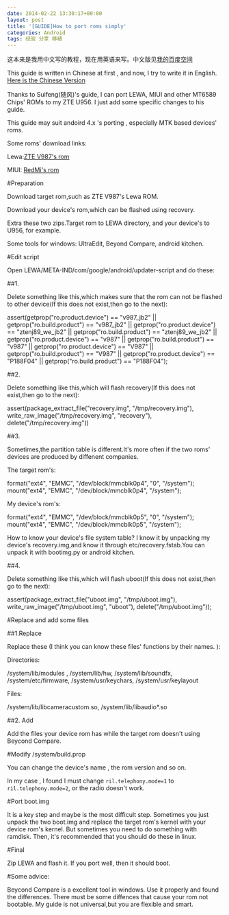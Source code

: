 ```yaml
---
date: 2014-02-22 13:30:17+00:00
layout: post
title: '[GUIDE]How to port roms simply' 
categories: Android
tags: 经验 分享 移植     
---
```


这本来是我用中文写的教程，现在用英语来写。中文版见[我的百度空间](http://hi.baidu.com/xulihanghai/item/ae2edd3f4bc0babc623aff63)

This guide is written in Chinese at first , and now, I try to write it in English. [Here is the Chinese Version](http://hi.baidu.com/xulihanghai/item/ae2edd3f4bc0babc623aff63)

Thanks to Suifeng(随风)'s guide, I can port LEWA, MIUI and other MT6589 Chips' ROMs to my ZTE U956. I just add some specific changes to his guide. 

This guide may suit andoird 4.x 's porting , especially MTK based devices' roms.

Some roms' download links:

Lewa:[ZTE V987's rom](http://bbs.lewaos.com/down_detail.php?id=1)

MIUI: [RedMi's rom](http://www.miui.com/getrom-82.html)

#Preparation

Download target rom,such as ZTE V987's Lewa ROM.

Download your device's rom,which can be flashed using recovery.

Extra these two zips.Target rom to LEWA directory, and your device's to U956, for example.

Some tools for windows: UltraEdit, Beyond Compare, android kitchen.

#Edit script

Open LEWA/META-IND/com/google/android/updater-script and do these:

##1.

Delete something like this,which makes sure that the rom can not be flashed to other device(If this does not exist,then go to the next):

assert(getprop("ro.product.device") == "v987_jb2" || getprop("ro.build.product") == "v987_jb2" || 
       getprop("ro.product.device") == "ztenj89_we_jb2" || getprop("ro.build.product") == "ztenj89_we_jb2" || 
       getprop("ro.product.device") == "v987" || getprop("ro.build.product") == "v987" || 
       getprop("ro.product.device") == "V987" || getprop("ro.build.product") == "V987" || 
       getprop("ro.product.device") == "P188F04" || getprop("ro.build.product") == "P188F04");
       
##2.

Delete something like this,which will flash recovery(If this does not exist,then go to the next):

assert(package_extract_file("recovery.img", "/tmp/recovery.img"),
write_raw_image("/tmp/recovery.img", "recovery"),
delete("/tmp/recovery.img"))

##3.

Sometimes,the partition table is different.It's more often if the two roms' devices are produced by diffenent companies.

The target rom's:

format("ext4", "EMMC", "/dev/block/mmcblk0p4", "0", "/system");
mount("ext4", "EMMC", "/dev/block/mmcblk0p4", "/system");

My device's rom's:

format("ext4", "EMMC", "/dev/block/mmcblk0p5", "0", "/system");
mount("ext4", "EMMC", "/dev/block/mmcblk0p5", "/system");


How to know your device's file system table? I know it by unpacking my device's recovery.img,and know it through etc/recovery.fstab.You can unpack it with bootimg.py or android kitchen.

##4.

Delete something like this,which will flash uboot(If this does not exist,then go to the next):

assert(package_extract_file("uboot.img", "/tmp/uboot.img"),
       write_raw_image("/tmp/uboot.img", "uboot"),
       delete("/tmp/uboot.img"));
       
#Replace and add some files

##1.Replace

Replace these (I think you can know these files' functions by their names. ):

Directories:

/system/lib/modules , /system/lib/hw, /system/lib/soundfx, /system/etc/firmware, /system/usr/keychars, /system/usr/keylayout

Files:

/system/lib/libcameracustom.so, /system/lib/libaudio*.so

##2. Add

Add the files your device rom has while the target rom doesn't using Beycond Compare.


#Modify /system/build.prop

You can change the device's name , the rom version and so on.

In my case , I found I must change `ril.telephony.mode=1` to `ril.telephony.mode=2`, or the radio doesn't work.


#Port boot.img

It is a key step and maybe is the most difficult step. Sometimes you just unpack the two boot.img and replace the target rom's kernel with your device rom's kernel. But sometimes you need to do something with ramdisk. Then, it's recommended that you should do these in linux.

#Final

Zip LEWA and flash it. If you port well, then it should boot.


#Some advice:

Beycond Compare is a excellent tool in windows. Use it properly and found the differences. There must be some diffences that cause your rom not bootable. My guide is not universal,but you are flexible and smart.

       




